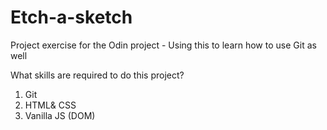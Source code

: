 # Etch-a-sketch
Project exercise for the Odin project - 
Using this to learn how to use Git as well

What skills are required to do this project? 
1. Git
2. HTML& CSS
3. Vanilla JS (DOM)